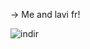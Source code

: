 -> Me and lavi fr!

![indir](https://github.com/user-attachments/assets/334cb63e-acb2-4be0-931d-6b8973b75796)
